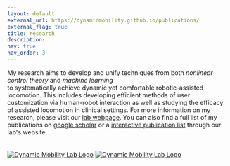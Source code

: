 ```yaml
---
layout: default
external_url: https://dynamicmobility.github.io/publications/
external_flag: true
title: research
description:  
nav: true
nav_order: 3
---
```



<div class="justify-content-center">
    My research aims to develop and unify techniques from both <i>nonlinear control theory</i> and <i>machine learning</i> <br>to systematically achieve dynamic yet comfortable robotic-assisted locomotion. This includes developing efficient methods of user customization via human-robot interaction as well as studying the efficacy of assisted locomotion in clinical settings. For more information on my research, please visit our <a href="https://dynamicmobility.github.io/" target="_blank"> lab webpage</a>. You can also find a full list of my publications on <a href="https://scholar.google.com/citations?user=mgQTjk0AAAAJ&hl=en" target="_blank"> google scholar</a> or a <a href="https://dynamicmobility.github.io/publications/" target="_blank"> interactive publication list</a> through our lab's website.
    <!-- <b>Bipedal Locomotion</b>, <b>Human Robot Interaction</b>, and <b>Lower-Body Assistive Devices</b>. -->
<div class="justify-content-center">



<div class="justify-content-center">
  <br><br>
  <div class="group-description">
  <a href="https://dynamicmobility.github.io/" target="_blank"><img src="{{site.baseurl}}/images/dynamicmobility/dm_logo3.png" alt="Dynamic Mobility Lab Logo" class="image image-light"></a>
  <a href="https://dynamicmobility.github.io/" target="_blank"><img src="{{site.baseurl}}/images/dynamicmobility/dm_logo3_white.png" alt="Dynamic Mobility Lab Logo" class="image image-dark"></a>
  <div class="justify-content-center">
  </div>
  </div>
</div>

